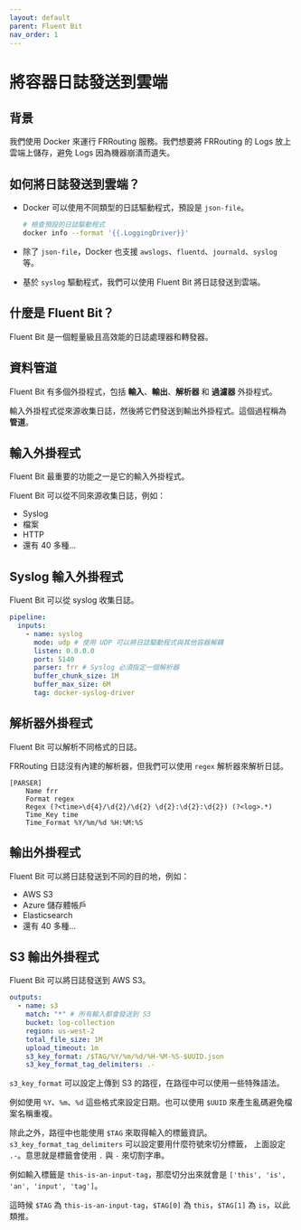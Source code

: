 ```yaml
---
layout: default
parent: Fluent Bit
nav_order: 1
---
```


# 將容器日誌發送到雲端

## 背景

我們使用 Docker 來運行 FRRouting 服務。我們想要將 FRRouting 的 Logs 放上雲端上儲存，避免 Logs 因為機器崩潰而遺失。

## 如何將日誌發送到雲端？

- Docker 可以使用不同類型的日誌驅動程式，預設是 `json-file`。

  ```bash
  # 檢查預設的日誌驅動程式
  docker info --format '{{.LoggingDriver}}'
  ```

- 除了 `json-file`，Docker 也支援 `awslogs`、`fluentd`、`journald`、`syslog` 等。

- 基於 `syslog` 驅動程式，我們可以使用 Fluent Bit 將日誌發送到雲端。

## 什麼是 Fluent Bit？

Fluent Bit 是一個輕量級且高效能的日誌處理器和轉發器。

## 資料管道

Fluent Bit 有多個外掛程式，包括 **輸入**、**輸出**、**解析器** 和 **過濾器** 外掛程式。

輸入外掛程式從來源收集日誌，然後將它們發送到輸出外掛程式。這個過程稱為 **管道**。

## 輸入外掛程式

Fluent Bit 最重要的功能之一是它的輸入外掛程式。

Fluent Bit 可以從不同來源收集日誌，例如：

- Syslog
- 檔案
- HTTP
- 還有 40 多種...

## Syslog 輸入外掛程式

Fluent Bit 可以從 syslog 收集日誌。

```yaml
pipeline:
  inputs:
    - name: syslog
      mode: udp # 使用 UDP 可以將日誌驅動程式與其他容器解耦
      listen: 0.0.0.0
      port: 5140
      parser: frr # Syslog 必須指定一個解析器
      buffer_chunk_size: 1M
      buffer_max_size: 6M
      tag: docker-syslog-driver
```

## 解析器外掛程式

Fluent Bit 可以解析不同格式的日誌。

FRRouting 日誌沒有內建的解析器，但我們可以使用 `regex` 解析器來解析日誌。

```text
[PARSER]
    Name frr
    Format regex
    Regex (?<time>\d{4}/\d{2}/\d{2} \d{2}:\d{2}:\d{2}) (?<log>.*)
    Time_Key time
    Time_Format %Y/%m/%d %H:%M:%S
```

## 輸出外掛程式

Fluent Bit 可以將日誌發送到不同的目的地，例如：

- AWS S3
- Azure 儲存體帳戶
- Elasticsearch
- 還有 40 多種...

## S3 輸出外掛程式

Fluent Bit 可以將日誌發送到 AWS S3。

```yaml
outputs:
  - name: s3
    match: "*" # 所有輸入都會發送到 S3
    bucket: log-collection
    region: us-west-2
    total_file_size: 1M
    upload_timeout: 1m
    s3_key_format: /$TAG/%Y/%m/%d/%H-%M-%S-$UUID.json
    s3_key_format_tag_delimiters: .-
```

`s3_key_format` 可以設定上傳到 S3 的路徑，在路徑中可以使用一些特殊語法。

例如使用 `%Y`、`%m`、`%d` 這些格式來設定日期。也可以使用 `$UUID` 來產生亂碼避免檔案名稱重複。

除此之外，路徑中也能使用 `$TAG` 來取得輸入的標籤資訊。`s3_key_format_tag_delimiters` 可以設定要用什麼符號來切分標籤，
上面設定 `.-`。意思就是標籤會使用 `.` 與 `-` 來切割字串。

例如輸入標籤是 `this-is-an-input-tag`，那麼切分出來就會是 `['this', 'is', 'an', 'input', 'tag']`。

這時候 `$TAG` 為 `this-is-an-input-tag`，`$TAG[0]` 為 `this`，`$TAG[1]` 為 `is`，以此類推。
